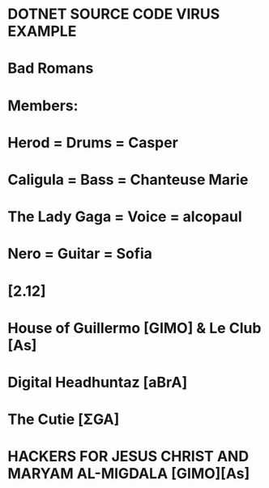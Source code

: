 # DOTNET SOURCE CODE VIRUS EXAMPLE
#
# Bad Romans
#
# Members:
#
# Herod = Drums = Casper
# Caligula = Bass = Chanteuse Marie
# The Lady Gaga = Voice = alcopaul
# Nero = Guitar = Sofia
#
# [2.12]
#
# House of Guillermo [GIMO] & Le Club [As]
# Digital Headhuntaz [aBrA]
# The Cutie [ΣGA]
# HACKERS FOR JESUS CHRIST AND MARYAM AL-MIGDALA [GIMO][As]

